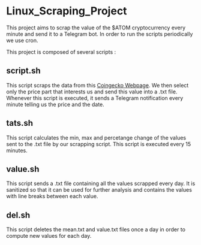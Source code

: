 # Linux_Scraping_Project

This project aims to scrap the value of the $ATOM cryptocurrency every minute and send it to a Telegram bot.
In order to run the scripts periodically we use cron.

This project is composed of several scripts :

## script.sh

This script scraps the data from this [Coingecko Webpage](https://www.coingecko.com/fr/pi%C3%A8ces/cosmos-hub). We then select only the price part that interests us and send this value into a .txt file. Whenever this script is executed, it sends a Telegram notification every minute telling us the price and the date.

## tats.sh

This script calculates the min, max and percetange change of the values sent to the .txt file by our scrapping script. This script is executed every 15 minutes.

## value.sh

This script sends a .txt file containing all the values scrapped every day. It is sanitized so that it can be used for further analysis and contains the values with line breaks between each value.

## del.sh

This script deletes the mean.txt and value.txt files once a day in order to compute new values for each day.




